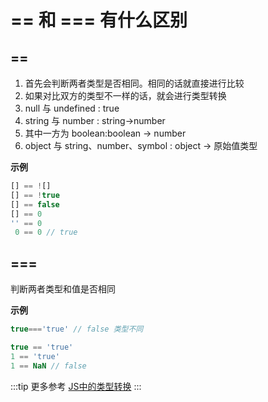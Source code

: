 # == 和 === 有什么区别

## ==
1. 首先会判断两者类型是否相同。相同的话就直接进行比较
2. 如果对比双方的类型不一样的话，就会进行类型转换
3. null 与 undefined : true
4. string 与 number : string->number
5. 其中一方为 boolean:boolean -> number
6. object 与 string、number、symbol : object -> 原始值类型

**示例**
```js
[] == ![] 
[] == !true
[] == false
[] == 0
'' == 0
 0 == 0 // true
```

## ===
判断两者类型和值是否相同

**示例**
```js
true==='true' // false 类型不同

true == 'true'
1 == 'true'
1 == NaN // false
```

:::tip 更多参考
[JS中的类型转换](../../bigWeb/js/typeConvert.md)
:::

<tongji/>